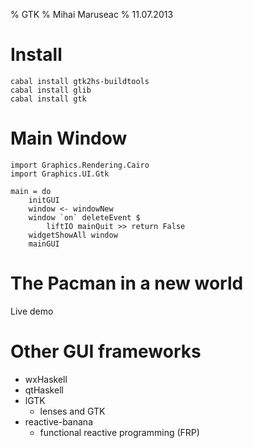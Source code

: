 % GTK
% Mihai Maruseac
% 11.07.2013

# Install

~~~~ {.bash}
cabal install gtk2hs-buildtools
cabal install glib
cabal install gtk
~~~~

# Main Window

~~~~ {.haskell}
import Graphics.Rendering.Cairo
import Graphics.UI.Gtk
~~~~

~~~~ {.haskell}
main = do
    initGUI
    window <- windowNew
    window `on` deleteEvent $
        liftIO mainQuit >> return False
    widgetShowAll window
    mainGUI
~~~~

# The Pacman in a new world

Live demo

# Other GUI frameworks

* wxHaskell
* qtHaskell
* lGTK
    * lenses and GTK
* reactive-banana
    * functional reactive programming (FRP)
